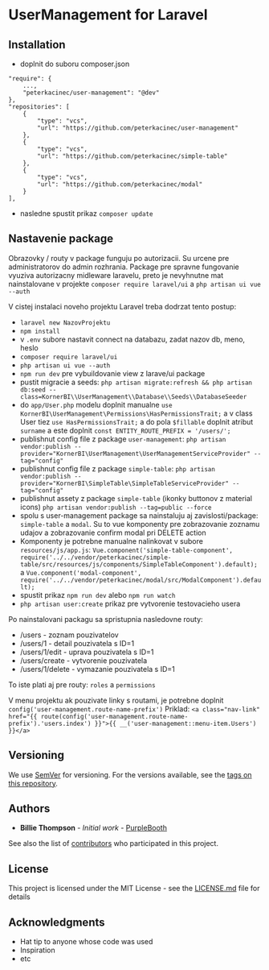 # UserManagement for Laravel

## Installation

- doplnit do suboru composer.json
```
"require": {
    ...,
    "peterkacinec/user-management": "@dev"
},
"repositories": [
    {
        "type": "vcs",
        "url": "https://github.com/peterkacinec/user-management"
    },
    {
        "type": "vcs",
        "url": "https://github.com/peterkacinec/simple-table"
    },
    {
        "type": "vcs",
        "url": "https://github.com/peterkacinec/modal"
    }
],
```

- nasledne spustit prikaz `composer update`

## Nastavenie package

Obrazovky / routy v package funguju po autorizacii. Su urcene pre 
administratorov do admin rozhrania. Package pre spravne fungovanie
vyuziva autorizacny midleware laravelu, preto je nevyhnutne mat nainstalovane
v projekte `composer require laravel/ui` a `php artisan ui vue --auth`

V cistej instalaci noveho projektu Laravel treba dodrzat tento postup:

- `laravel new NazovProjektu`
- `npm install`
- v `.env` subore nastavit connect na databazu, zadat nazov db, meno, heslo
- `composer require laravel/ui`
- `php artisan ui vue --auth`
- `npm run dev` pre vybuildovanie view z larave/ui package
- pustit migracie a seeds:  `php artisan migrate:refresh && php artisan db:seed --class=KornerBI\\UserManagement\\Database\\Seeds\\DatabaseSeeder`
- do `app/User.php` modelu doplnit manualne `use KornerBI\UserManagement\Permissions\HasPermissionsTrait;` 
a v class User tiez `use HasPermissionsTrait;` a do pola `$fillable` doplnit atribut `surname`
a este doplnit `const ENTITY_ROUTE_PREFIX = '/users/';`
- publishnut config file z package `user-management`: `php artisan vendor:publish --provider="KornerBI\UserManagement\UserManagementServiceProvider" --tag="config"`
- publishnut config file z package `simple-table`: `php artisan vendor:publish --provider="KornerBI\SimpleTable\SimpleTableServiceProvider" --tag="config"`
- publishnut assety z package `simple-table` (ikonky buttonov z material icons) `php artisan vendor:publish --tag=public --force`
- spolu s user-management package sa nainstaluju aj zavislosti/package: `simple-table` a `modal`. Su to vue komponenty pre zobrazovanie zoznamu udajov a zobrazovanie confirm modal pri DELETE action
- Komponenty je potrebne manualne nalinkovat v subore `resources/js/app.js`: 
`Vue.component('simple-table-component', require('../../vendor/peterkacinec/simple-table/src/resources/js/components/SimpleTableComponent').default);` 
a `Vue.component('modal-component', require('../../vendor/peterkacinec/modal/src/ModalComponent').default);`
- spustit prikaz `npm run dev` alebo `npm run watch`
- `php artisan user:create` prikaz pre vytvorenie testovacieho usera

Po nainstalovani packagu sa spristupnia nasledovne routy:
- /users - zoznam pouzivatelov
- /users/1 - detail pouzivatela s ID=1
- /users/1/edit - uprava pouzivatela s ID=1
- /users/create - vytvorenie pouzivatela
- /users/1/delete - vymazanie pouzivatela s ID=1

To iste plati aj pre routy: `roles` a `permissions`

V menu projektu ak pouzivate linky s routami, je potrebne doplnit `config('user-management.route-name-prefix')`
Priklad: `<a class="nav-link" href="{{ route(config('user-management.route-name-prefix').'users.index') }}">{{ __('user-management::menu-item.Users') }}</a>`

## Versioning

We use [SemVer](http://semver.org/) for versioning. For the versions available, see the [tags on this repository](https://github.com/your/project/tags). 

## Authors

* **Billie Thompson** - *Initial work* - [PurpleBooth](https://github.com/PurpleBooth)

See also the list of [contributors](https://github.com/your/project/contributors) who participated in this project.

## License

This project is licensed under the MIT License - see the [LICENSE.md](LICENSE.md) file for details

## Acknowledgments

* Hat tip to anyone whose code was used
* Inspiration
* etc
